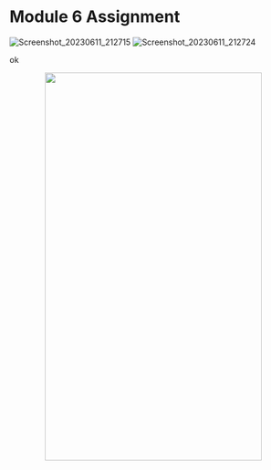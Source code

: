 # Module 6 Assignment

![Screenshot_20230611_212715](https://github.com/HasibuliT/Module6Assignment/assets/66546794/22423974-5ab2-4a10-9e20-706f3f3d6bed)
![Screenshot_20230611_212724](https://github.com/HasibuliT/Module6Assignment/assets/66546794/6017e4a4-ebda-4be1-883e-5c1cd2b23449)


ok
<p align="center">
  <img src="https://github.com/HasibuliT/Module6Assignment/assets/66546794/22423974-5ab2-4a10-9e20-706f3f3d6bed" width="380" height="680"/>
</p>



